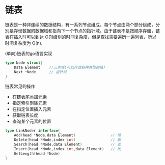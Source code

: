 

# 链表

链表是一种非连续的数据结构，有一系列节点组成。每个节点由两个部分组成，分别是存储数据的数据域和指向下一个节点的指针域。由于链表不是按顺序存储，链表在插入时可以到达 O(1)级别的时间复杂度，但是查找需要遍历一遍列表，所以时间复杂度为 O(n).

(单向)链表的go语言实现
```go
type Node struct{
	Data Element    //元素域(可以存放各种类型的值)
	Next *Node      // 指针域
}
```

链表常见的操作

- 在链表尾添加元素
- 指定索引删除元素
- 在指定位置插入元素
- 获取链表长度
- 查询某个元素的位置

```go
type LinkNoder interface{
	Add(head *Node,data Element)   				// 增
	Delete(head *Node,index int)				// 删
	Search(head *Node,data Element)             // 查
	Insert(head *Node,index int,data Element)   // 改
	GetLength(head *Node)
}
```

```go

```